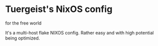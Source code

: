 # Tuergeist's NixOS config

for the free world


It's a multi-host flake NIXOS config. Rather easy and with high potential being optimized.
